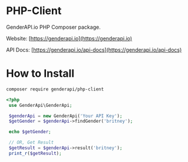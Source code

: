 # PHP-Client
GenderAPI.io PHP Composer package.

Website: [https://genderapi.io](https://genderapi.io)

API Docs: [https://genderapi.io/api-docs](https://genderapi.io/api-docs)

# How to Install

```bash
composer require genderapi/php-client
```

```php
<?php
 use GenderApi\GenderApi;

 $genderApi = new GenderApi('Your API Key');
 $getGender = $genderApi->findGender('britney');

 echo $getGender;

 // OR, Get Result
 $getResult = $genderApi->result('britney');
 print_r($getResult);
```
